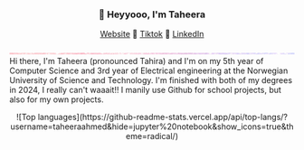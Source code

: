<h3 align="center" color="ffbed0">👋 Heyyooo, I'm Taheera</h3>
<p align="center">
  <a href="https://www.taheera.no">Website</a> 💞
  <a href="https://www.tiktok.com/@taheera.py">Tiktok</a> 💞
  <a href="https://www.linkedin.com/in/taheera-ahmed-997750158/">LinkedIn</a> 
</p>

![just-a-line](https://github.com/taheeraahmed/taheeraahmed/blob/main/pastel-pink-blue-glittery-background.jpg?raw=true)
Hi there, I'm Taheera (pronounced Tahira) and I'm on my 5th year of Computer Science and 3rd year of Electrical engineering at the Norwegian University of Science and Technology. I'm finished with both of my degrees in 2024, I really can't waaait!! I manily use Github for school projects, but also for my own projects. 
<p align="center">
![Top languages](https://github-readme-stats.vercel.app/api/top-langs/?username=taheeraahmed&hide=jupyter%20notebook&show_icons=true&theme=radical/)
</p>
